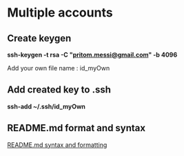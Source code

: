 # Multiple accounts


## Create keygen 
**ssh-keygen -t rsa -C "pritom.messi@gmail.com" -b 4096**

Add your own file name : id_myOwn


## Add created key to .ssh

**ssh-add ~/.ssh/id_myOwn**

## README.md format and syntax

[README.md syntax and formatting](https://github.com/adam-p/markdown-here/wiki/Markdown-Cheatsheet#links)